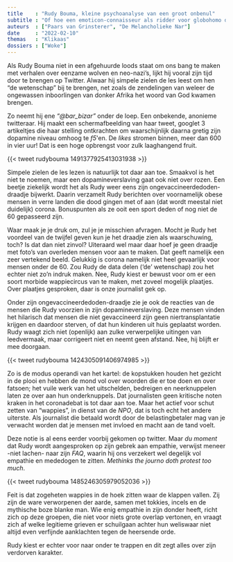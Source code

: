 ```yaml
---
title    : "Rudy Bouma, kleine psychoanalyse van een groot onbenul"
subtitle : "Of hoe een emoticon-connaisseur als ridder voor globohomo de vermaledijde wappies bestrijdt"
auteurs  : ["Paars van Grinsterer", "De Melancholieke Nar"]
date     : "2022-02-10"
themas   : "Klikaas"
dossiers : ["Woke"]
---
```



Als Rudy Bouma niet in een afgehuurde loods staat om ons bang te maken met verhalen over eenzame wolven en neo-nazi’s, lijkt hij vooral zijn tijd door te brengen op Twitter. Alwaar hij simpele zielen de les leest om hen “de wetenschap” bij te brengen, net zoals de zendelingen van weleer de ongewassen inboorlingen van donker Afrika het woord van God kwamen brengen.

Zo neemt hij ene _“@bar_bizar”_ onder de loep. Een onbekende, anonieme twitteraar. Hij maakt een schermafbeelding van haar tweet, googlet 3 artikeltjes die haar stelling ontkrachten om waarschijnlijk daarna gretig zijn dopamine niveau omhoog te <i>f5</i>'en. De _likes_ stromen binnen, meer dan 600 in vier uur! Dat is een hoge opbrengst voor zulk laaghangend fruit.

{{< tweet rudybouma 1491377925413031938 >}}

Simpele zielen de les lezen is natuurlijk tot daar aan toe. Smaakvol is het niet te noemen, maar een dopamineverslaving gaat ook niet over rozen. Een beetje ziekelijk wordt het als Rudy weer eens zijn ongevaccineerdedoden-draadje bijwerkt. Daarin verzamelt Rudy berichten over voornamelijk obese mensen in verre landen die dood gingen met of aan (dat wordt meestal niet duidelijk) corona. Bonuspunten als ze ooit een sport deden of nog niet de 60 gepasseerd zijn.

Waar maak je je druk om, zul je je misschien afvragen. Mocht je Rudy het voordeel van de twijfel geven kun je het draadje zien als waarschuwing, toch? Is dat dan niet zinvol? Uiteraard wel maar daar hoef je geen draadje met foto’s van overleden mensen voor aan te maken. Dat geeft namelijk een zeer vertekend beeld. Gelukkig is corona namelijk niet heel gevaarlijk voor mensen onder de 60. Zou Rudy de data delen (‘de’ wetenschap) zou het echter niet zo’n indruk maken. Nee, Rudy kiest er bewust voor om er een soort morbide wappiecircus van te maken, met zoveel mogelijk plaatjes. Over plaatjes gesproken, daar is onze journalist gek op.

Onder zijn ongevaccineerdedoden-draadje zie je ook de reacties van de mensen die Rudy voorzien in zijn dopamineverslaving. Deze mensen vinden het hilarisch dat mensen die niet gevaccineerd zijn geen niertransplantatie krijgen en daardoor sterven, of dat hun kinderen uit huis geplaatst worden. Rudy waagt zich niet (openlijk) aan zulke verwerpelijke uitingen van leedvermaak, maar corrigeert niet en neemt geen afstand. Nee, hij blijft er mee doorgaan. 

{{< tweet rudybouma 1424305091406974985 >}}

Zo is de modus operandi van het kartel: de kopstukken houden het gezicht in de plooi en hebben de mond vol over woorden die er toe doen en over fatsoen; het vuile werk van het uitschelden, bedreigen en neerknuppelen laten ze over aan hun onderknuppels. Dat journalisten geen kritische noten kraken in het coronadebat is tot daar aan toe. Maar het actief voor schut zetten van “wappies”, in dienst van de _NPO_, dat is toch echt het andere uiterste. Als journalist die betaald wordt door de belastingbetaler mag van je verwacht worden dat je mensen met invloed en macht aan de tand voelt. 

Deze notie is al eens eerder voorbij gekomen op twitter. Maar _du moment_ dat Rudy wordt aangesproken op zijn gebrek aan empathie, verwijst meneer -niet lachen- naar zijn _FAQ_, waarin hij ons verzekert wel degelijk vol empathie en mededogen te zitten. _Methinks the journo doth protest too much_.

{{< tweet rudybouma 1485246305979052036 >}}

Feit is dat zogeheten wappies in de hoek zitten waar de klappen vallen. Zij zijn de ware verworpenen der aarde, samen met tokkies, incels en de mythische boze blanke man. Wie enig empathie in zijn donder heeft, richt zich op deze groepen, die niet voor niets grote overlap vertonen, en vraagt zich af welke legitieme grieven er schuilgaan achter hun weliswaar niet altijd even verfijnde aanklachten tegen de heersende orde. 

Rudy kiest er echter voor naar onder te trappen en dit zegt alles over zijn verdorven karakter.
